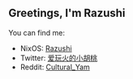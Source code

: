 Greetings, I'm Razushi
---
You can find me:
- NixOS: [Razushi](https://wiki.nixos.org/wiki/User:Razushi)
- Twitter: [爱玩火的小胡桃](https://twitter.com/razushi283)
- Reddit: [Cultural_Yam](https://www.reddit.com/user/Cultural_Yam/)


